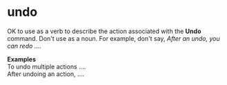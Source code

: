 # undo

OK to use as a verb to describe the action associated with the **Undo** command. Don't use as a noun. For example, don't say, *After an undo, you can redo ....*

**Examples**  
To undo multiple actions ....  
After undoing an action, ....
